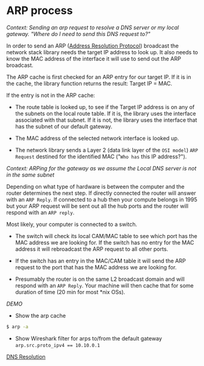 # ARP process

_Context: Sending an arp request to resolve a DNS server or my local gateway. "Where do I need to send this DNS request to?"_

In order to send an ARP ([Address Resolution Protocol](https://tools.ietf.org/html/rfc826)) broadcast the network stack library needs the target IP address to look up. It also needs to know the MAC address of the interface it will use to send out the ARP broadcast.

The ARP cache is first checked for an ARP entry for our target IP. If it is in the cache, the library function returns the result: Target IP = MAC.

If the entry is not in the ARP cache:

* The route table is looked up, to see if the Target IP address is on any of the subnets on the local route table. If it is, the library uses the interface associated with that subnet. If it is not, the library uses the interface that has the subnet of our default gateway.

* The MAC address of the selected network interface is looked up.

* The network library sends a Layer 2 (data link layer of the `OSI model`) ``ARP Request`` destined for the identified MAC ("``Who has`` this IP address?").

_Context: ARPing for the gateway as we assume the Local DNS server is not in the same subnet_

Depending on what type of hardware is between the computer and the router determines the next step. If directly connected the router will answer with an ``ARP Reply``. If connected to a hub then your compute belongs in 1995 but your ARP request will be sent out all the hub ports and the router will respond with an ``ARP reply``. 

Most likely, your computer is connected to a switch. 

* The switch will check its local CAM/MAC table to see which port has the MAC address we are looking for. If the switch has no entry for the MAC address it will rebroadcast the ARP request to all other ports.

* If the switch has an entry in the MAC/CAM table it will send the ARP request to the port that has the MAC address we are looking for.

* Presumably the router is on the same L2 broadcast domain and will respond with an ``ARP Reply``. Your machine will then cache that for some duration of time (20 min for most *nix OSs).

_DEMO_
* Show the arp cache
```bash
$ arp -a
```
* Show Wireshark filter for arps to/from the default gateway
``arp.src.proto_ipv4 == 10.10.0.1``

[DNS Resolution](./5-DNSresolution.md)